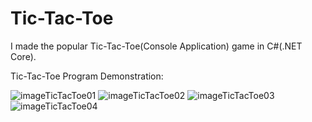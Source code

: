 # Tic-Tac-Toe
I made the popular Tic-Tac-Toe(Console Application) game in C#(.NET Core).

Tic-Tac-Toe Program Demonstration:

![imageTicTacToe01](https://user-images.githubusercontent.com/92588334/194098039-c4c5d043-7fc5-4bc6-8fe0-e4e455054582.png)
![imageTicTacToe02](https://user-images.githubusercontent.com/92588334/194098054-694ae036-8495-44eb-9a6c-c7c08bb352df.png)
![imageTicTacToe03](https://user-images.githubusercontent.com/92588334/194098060-f7efff12-0150-4308-85ef-acf50c4fddd9.png)
![imageTicTacToe04](https://user-images.githubusercontent.com/92588334/194098066-2fcf6464-943e-4bb0-b9fa-05851efb7cbb.png)

